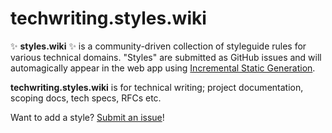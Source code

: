 # techwriting.styles.wiki

✨ **styles.wiki** ✨ is a community-driven collection of styleguide rules for
various technical domains. "Styles" are submitted as GitHub issues and will
automagically appear in the web app using [Incremental Static Generation][isr].

[isr]: https://nextjs.org/blog/next-9-5#stable-incremental-static-regeneration

**techwriting.styles.wiki** is for technical writing; project documentation, scoping docs, tech specs, RFCs etc.

Want to add a style? [Submit an issue][issue]!

[issue]: https://github.com/styles-wiki/techwriting/issues/new
